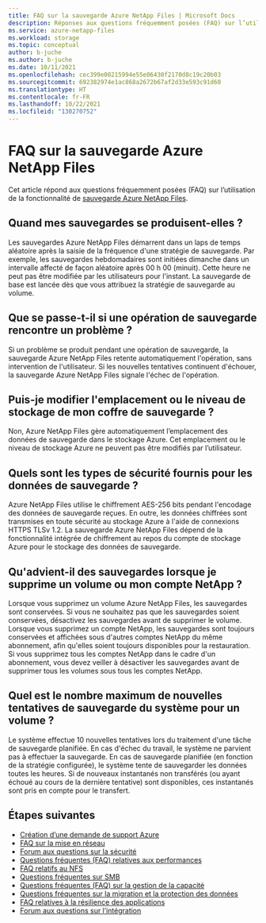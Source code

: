 ```yaml
---
title: FAQ sur la sauvegarde Azure NetApp Files | Microsoft Docs
description: Réponses aux questions fréquemment posées (FAQ) sur l’utilisation de la fonctionnalité de sauvegarde Azure NetApp Files.
ms.service: azure-netapp-files
ms.workload: storage
ms.topic: conceptual
author: b-juche
ms.author: b-juche
ms.date: 10/11/2021
ms.openlocfilehash: cec399e00215994e55e06430f2170d8c19c20b03
ms.sourcegitcommit: 692382974e1ac868a2672b67af2d33e593c91d60
ms.translationtype: HT
ms.contentlocale: fr-FR
ms.lasthandoff: 10/22/2021
ms.locfileid: "130270752"
---
```

# <a name="azure-netapp-files-backup-faqs"></a>FAQ sur la sauvegarde Azure NetApp Files

Cet article répond aux questions fréquemment posées (FAQ) sur l’utilisation de la fonctionnalité de [sauvegarde Azure NetApp Files](backup-introduction.md). 

## <a name="when-do-my-backups-occur"></a>Quand mes sauvegardes se produisent-elles ?   

Les sauvegardes Azure NetApp Files démarrent dans un laps de temps aléatoire après la saisie de la fréquence d'une stratégie de sauvegarde. Par exemple, les sauvegardes hebdomadaires sont initiées dimanche dans un intervalle affecté de façon aléatoire après 00 h 00 (minuit). Cette heure ne peut pas être modifiée par les utilisateurs pour l'instant. La sauvegarde de base est lancée dès que vous attribuez la stratégie de sauvegarde au volume.

## <a name="what-happens-if-a-backup-operation-encounters-a-problem"></a>Que se passe-t-il si une opération de sauvegarde rencontre un problème ?

Si un problème se produit pendant une opération de sauvegarde, la sauvegarde Azure NetApp Files retente automatiquement l'opération, sans intervention de l'utilisateur. Si les nouvelles tentatives continuent d'échouer, la sauvegarde Azure NetApp Files signale l'échec de l'opération.

## <a name="can-i-change-the-location-or-storage-tier-of-my-backup-vault"></a>Puis-je modifier l'emplacement ou le niveau de stockage de mon coffre de sauvegarde ?

Non, Azure NetApp Files gère automatiquement l’emplacement des données de sauvegarde dans le stockage Azure. Cet emplacement ou le niveau de stockage Azure ne peuvent pas être modifiés par l’utilisateur.

## <a name="what-types-of-security-are-provided-for-the-backup-data"></a>Quels sont les types de sécurité fournis pour les données de sauvegarde ?

Azure NetApp Files utilise le chiffrement AES-256 bits pendant l'encodage des données de sauvegarde reçues. En outre, les données chiffrées sont transmises en toute sécurité au stockage Azure à l'aide de connexions HTTPS TLSv 1.2. La sauvegarde Azure NetApp Files dépend de la fonctionnalité intégrée de chiffrement au repos du compte de stockage Azure pour le stockage des données de sauvegarde.

## <a name="what-happens-to-the-backups-when-i-delete-a-volume-or-my-netapp-account"></a>Qu'advient-il des sauvegardes lorsque je supprime un volume ou mon compte NetApp ? 

 Lorsque vous supprimez un volume Azure NetApp Files, les sauvegardes sont conservées. Si vous ne souhaitez pas que les sauvegardes soient conservées, désactivez les sauvegardes avant de supprimer le volume. Lorsque vous supprimez un compte NetApp, les sauvegardes sont toujours conservées et affichées sous d'autres comptes NetApp du même abonnement, afin qu'elles soient toujours disponibles pour la restauration. Si vous supprimez tous les comptes NetApp dans le cadre d'un abonnement, vous devez veiller à désactiver les sauvegardes avant de supprimer tous les volumes sous tous les comptes NetApp.

## <a name="whats-the-systems-maximum-backup-retries-for-a-volume"></a>Quel est le nombre maximum de nouvelles tentatives de sauvegarde du système pour un volume ?  

Le système effectue 10 nouvelles tentatives lors du traitement d'une tâche de sauvegarde planifiée. En cas d'échec du travail, le système ne parvient pas à effectuer la sauvegarde. En cas de sauvegarde planifiée (en fonction de la stratégie configurée), le système tente de sauvegarder les données toutes les heures. Si de nouveaux instantanés non transférés (ou ayant échoué au cours de la dernière tentative) sont disponibles, ces instantanés sont pris en compte pour le transfert. 

## <a name="next-steps"></a>Étapes suivantes  

- [Création d’une demande de support Azure](../azure-portal/supportability/how-to-create-azure-support-request.md)
- [FAQ sur la mise en réseau](faq-networking.md)
- [Forum aux questions sur la sécurité](faq-security.md)
- [Questions fréquentes (FAQ) relatives aux performances](faq-performance.md)
- [FAQ relatifs au NFS](faq-nfs.md)
- [Questions fréquentes sur SMB](faq-smb.md)
- [Questions fréquentes (FAQ) sur la gestion de la capacité](faq-capacity-management.md)
- [Questions fréquentes sur la migration et la protection des données](faq-data-migration-protection.md)
- [FAQ relatives à la résilience des applications](faq-application-resilience.md)
- [Forum aux questions sur l’intégration](faq-integration.md)
